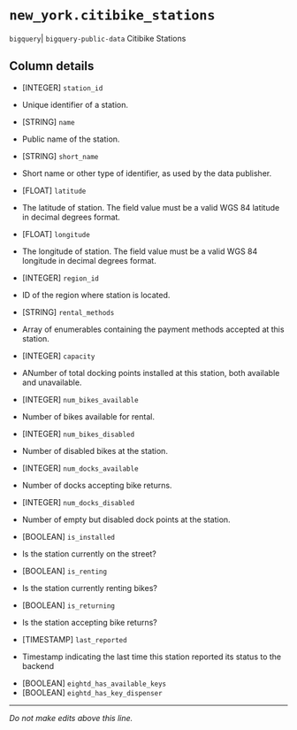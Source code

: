 # `new_york.citibike_stations`
`bigquery`| `bigquery-public-data`
Citibike Stations

## Column details
* [INTEGER]   `station_id`
 - Unique identifier of a station.
* [STRING]    `name`
 - Public name of the station.
* [STRING]    `short_name`
 - Short name or other type of identifier, as used by the data publisher.
* [FLOAT]     `latitude`
 - The latitude of station. The field value must be a valid WGS 84 latitude in decimal degrees format.
* [FLOAT]     `longitude`
 - The longitude of station. The field value must be a valid WGS 84 longitude in decimal degrees format.
* [INTEGER]   `region_id`
 - ID of the region where station is located.
* [STRING]    `rental_methods`
 - Array of enumerables containing the payment methods accepted at this station.
* [INTEGER]   `capacity`
 - ANumber of total docking points installed at this station, both available and unavailable.
* [INTEGER]   `num_bikes_available`
 - Number of bikes available for rental.
* [INTEGER]   `num_bikes_disabled`
 - Number of disabled bikes at the station.
* [INTEGER]   `num_docks_available`
 - Number of docks accepting bike returns.
* [INTEGER]   `num_docks_disabled`
 - Number of empty but disabled dock points at the station.
* [BOOLEAN]   `is_installed`
 - Is the station currently on the street?
* [BOOLEAN]   `is_renting`
 - Is the station currently renting bikes?
* [BOOLEAN]   `is_returning`
 - Is the station accepting bike returns?
* [TIMESTAMP] `last_reported`
 - Timestamp indicating the last time this station reported its status to the backend
* [BOOLEAN]   `eightd_has_available_keys`
* [BOOLEAN]   `eightd_has_key_dispenser`

-------------------------------------------------------------------------------
*Do not make edits above this line.*
